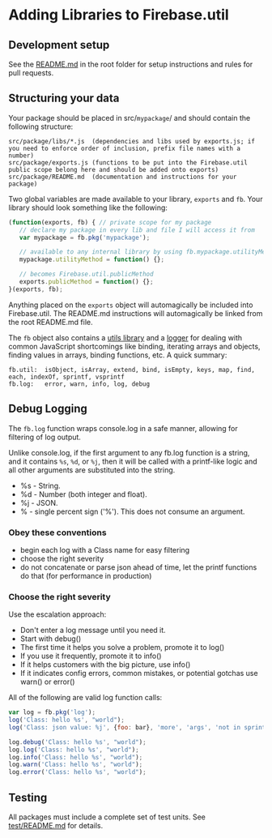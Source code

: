 
# Adding Libraries to Firebase.util

## Development setup

See the [README.md](../README.md) in the root folder for setup instructions and rules for pull requests.

## Structuring your data

Your package should be placed in src/`mypackage`/ and should contain the following structure:

    src/package/libs/*.js  (dependencies and libs used by exports.js; if you need to enforce order of inclusion, prefix file names with a number)
    src/package/exports.js (functions to be put into the Firebase.util public scope belong here and should be added onto exports)
    src/package/README.md  (documentation and instructions for your package)

Two global variables are made available to your library, `exports` and `fb`. Your library should look something like the following:

```javascript
(function(exports, fb) { // private scope for my package
   // declare my package in every lib and file I will access it from
   var mypackage = fb.pkg('mypackage');

   // available to any internal library by using fb.mypackage.utilityMethod
   mypackage.utilityMethod = function() {};

   // becomes Firebase.util.publicMethod
   exports.publicMethod = function() {};
}(exports, fb);
```

Anything placed on the `exports` object will automagically be included into Firebase.util. The README.md
instructions will automagically be linked from the root README.md file.

The `fb` object also contains a [utils library](global/util.js) and a [logger](global/logger.js) for dealing with common JavaScript shortcomings
like binding, iterating arrays and objects, finding values in arrays, binding functions, etc. A quick summary:

    fb.util:  isObject, isArray, extend, bind, isEmpty, keys, map, find, each, indexOf, sprintf, vsprintf
    fb.log:   error, warn, info, log, debug

## Debug Logging

The `fb.log` function wraps console.log in a safe manner, allowing for filtering of log output.

Unlike console.log, if the first argument to any fb.log function is a string, and it contains `%s`, `%d`, or `%j`, then it will
be called with a printf-like logic and all other arguments are substituted into the string.

   -  %s - String.
   -  %d - Number (both integer and float).
   -  %j - JSON.
   -  % - single percent sign ('%'). This does not consume an argument.

### Obey these conventions
   - begin each log with a Class name for easy filtering
   - choose the right severity
   - do not concatenate or parse json ahead of time, let the printf functions do that (for performance in production)

### Choose the right severity

Use the escalation approach:

   - Don't enter a log message until you need it.
   - Start with debug()
   - The first time it helps you solve a problem, promote it to log()
   - If you use it frequently, promote it to info()
   - If it helps customers with the big picture, use info()
   - If it indicates config errors, common mistakes, or potential gotchas use warn() or error()

All of the following are valid log function calls:

```javascript
var log = fb.pkg('log');
log('Class: hello %s', "world");
log('Class: json value: %j', {foo: bar}, 'more', 'args', 'not in sprintf');  // additional args are sent directly to console

log.debug('Class: hello %s', "world");
log.log('Class: hello %s', "world");
log.info('Class: hello %s', "world");
log.warn('Class: hello %s', "world");
log.error('Class: hello %s', "world");
```

## Testing

All packages must include a complete set of test units. See [test/README.md](../test/README.md) for details.



